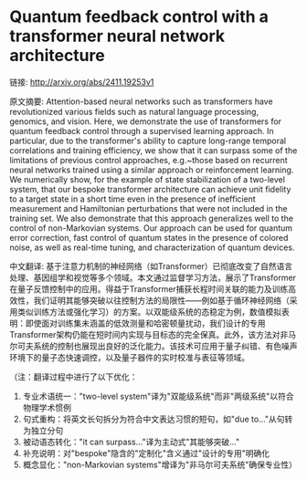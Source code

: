 # Quantum feedback control with a transformer neural network architecture

链接: http://arxiv.org/abs/2411.19253v1

原文摘要:
Attention-based neural networks such as transformers have revolutionized
various fields such as natural language processing, genomics, and vision. Here,
we demonstrate the use of transformers for quantum feedback control through a
supervised learning approach. In particular, due to the transformer's ability
to capture long-range temporal correlations and training efficiency, we show
that it can surpass some of the limitations of previous control approaches,
e.g.~those based on recurrent neural networks trained using a similar approach
or reinforcement learning. We numerically show, for the example of state
stabilization of a two-level system, that our bespoke transformer architecture
can achieve unit fidelity to a target state in a short time even in the
presence of inefficient measurement and Hamiltonian perturbations that were not
included in the training set. We also demonstrate that this approach
generalizes well to the control of non-Markovian systems. Our approach can be
used for quantum error correction, fast control of quantum states in the
presence of colored noise, as well as real-time tuning, and characterization of
quantum devices.

中文翻译:
基于注意力机制的神经网络（如Transformer）已彻底改变了自然语言处理、基因组学和视觉等多个领域。本文通过监督学习方法，展示了Transformer在量子反馈控制中的应用。得益于Transformer捕获长程时间关联的能力及训练高效性，我们证明其能够突破以往控制方法的局限性——例如基于循环神经网络（采用类似训练方法或强化学习）的方案。以双能级系统的态稳定为例，数值模拟表明：即使面对训练集未涵盖的低效测量和哈密顿量扰动，我们设计的专用Transformer架构仍能在短时间内实现与目标态的完全保真。此外，该方法对非马尔可夫系统的控制也展现出良好的泛化能力。该技术可应用于量子纠错、有色噪声环境下的量子态快速调控，以及量子器件的实时校准与表征等领域。  

（注：翻译过程中进行了以下优化：  
1. 专业术语统一："two-level system"译为"双能级系统"而非"两级系统"以符合物理学术惯例  
2. 句式重构：将英文长句拆分为符合中文表达习惯的短句，如"due to..."从句转为独立分句  
3. 被动语态转化："it can surpass..."译为主动式"其能够突破..."  
4. 补充说明：对"bespoke"隐含的"定制化"含义通过"设计的专用"明确化  
5. 概念显化："non-Markovian systems"增译为"非马尔可夫系统"确保专业性）
